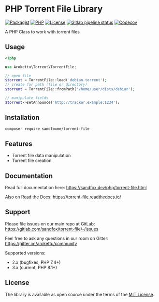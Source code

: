 # PHP Torrent File Library

[![Packagist](https://img.shields.io/packagist/v/sandfoxme/torrent-file.svg?style=flat-square)](https://packagist.org/packages/sandfoxme/torrent-file)
[![PHP](https://img.shields.io/packagist/php-v/sandfoxme/torrent-file.svg?style=flat-square)](https://packagist.org/packages/sandfoxme/torrent-file)
[![License](https://img.shields.io/packagist/l/sandfoxme/torrent-file.svg?style=flat-square)](https://opensource.org/licenses/MIT)
[![Gitlab pipeline status](https://img.shields.io/gitlab/pipeline/sandfox/torrent-file/master.svg?style=flat-square)](https://gitlab.com/sandfox/torrent-file/-/pipelines)
[![Codecov](https://img.shields.io/codecov/c/gl/sandfox/torrent-file?style=flat-square)](https://codecov.io/gl/sandfox/torrent-file/)

A PHP Class to work with torrent files

## Usage

```php
<?php

use Arokettu\Torrent\TorrentFile;

// open file
$torrent = TorrentFile::load('debian.torrent');
// create for path (file or directory)
$torrent = TorrentFile::fromPath('/home/user/dists/debian');

// manipulate fields
$torrent->setAnnounce('http://tracker.example:1234');
```

## Installation

```bash
composer require sandfoxme/torrent-file
```

## Features

* Torrent file data manipulation
* Torrent file creation

## Documentation

Read full documentation here: <https://sandfox.dev/php/torrent-file.html>

Also on Read the Docs: <https://torrent-file.readthedocs.io/>

## Support

Please file issues on our main repo at GitLab: <https://gitlab.com/sandfox/torrent-file/-/issues>

Feel free to ask any questions in our room on Gitter: <https://gitter.im/arokettu/community>

Supported versions:

* 2.x (bugfixes, PHP 7.4+)
* 3.x (current, PHP 8.1+)

## License

The library is available as open source under the terms of the [MIT License].

[MIT License]:  https://opensource.org/licenses/MIT

